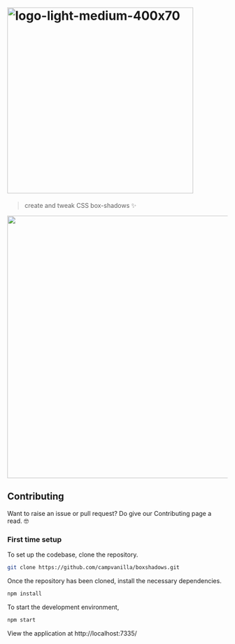 # <img width="425" alt="logo-light-medium-400x70" src="https://user-images.githubusercontent.com/6426069/80978746-16395d80-8e44-11ea-887e-b04a715f66fb.png">

> create and tweak CSS box-shadows ✨

<center>
  <a href="https://boxshadows.com/?utm_source=github-readme">
    <img src="https://user-images.githubusercontent.com/6426069/80999471-60313c00-8e62-11ea-8682-95a7e82882d4.png" width="600" />
  </a>
</center>


## Contributing

Want to raise an issue or pull request? Do give our Contributing page a read. 🤓

### First time setup

To set up the codebase, clone the repository.

```sh
git clone https://github.com/campvanilla/boxshadows.git
```

Once the repository has been cloned, install the necessary dependencies.

```sh
npm install
```

To start the development environment,

```sh
npm start
```

View the application at http://localhost:7335/
